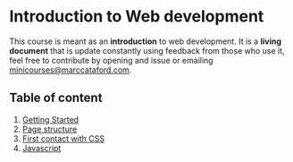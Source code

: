 # Introduction to Web development

This course is meant as an __introduction__ to web development. It is a __living document__ that is update constantly using feedback from those who use it, feel free to contribute by opening and issue or emailing [minicourses@marccataford.com](mailto:minicourses@marccataford.com).

## Table of content

1. [Getting Started](https://github.com/mcataford/Learning/tree/master/IntroToWeb/1.%20Getting%20started)
2. [Page structure](https://github.com/mcataford/Learning/tree/master/IntroToWeb/2.%20Page%20structure)
3. [First contact with CSS](https://github.com/mcataford/Learning/tree/master/IntroToWeb/3.%20First%20contact%20with%20CSS)
4. [Javascript](https://github.com/mcataford/Learning/tree/master/IntroToWeb/4.%20Javascript)
